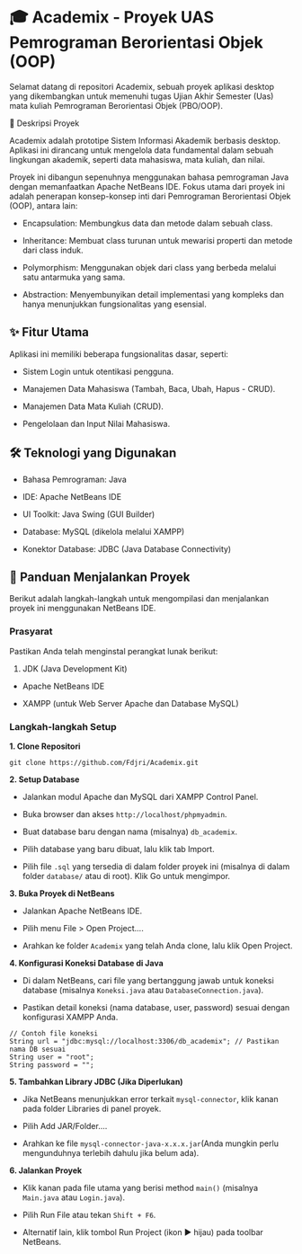 # 🎓 Academix - Proyek UAS Pemrograman Berorientasi Objek (OOP)

Selamat datang di repositori Academix, sebuah proyek aplikasi desktop yang dikembangkan untuk memenuhi tugas Ujian Akhir Semester (Uas) mata kuliah Pemrograman Berorientasi Objek (PBO/OOP).

📜 Deskripsi Proyek

Academix adalah prototipe Sistem Informasi Akademik berbasis desktop. Aplikasi ini dirancang untuk mengelola data fundamental dalam sebuah lingkungan akademik, seperti data mahasiswa, mata kuliah, dan nilai.

Proyek ini dibangun sepenuhnya menggunakan bahasa pemrograman Java dengan memanfaatkan Apache NetBeans IDE. Fokus utama dari proyek ini adalah penerapan konsep-konsep inti dari Pemrograman Berorientasi Objek (OOP), antara lain:

- Encapsulation: Membungkus data dan metode dalam sebuah class.

- Inheritance: Membuat class turunan untuk mewarisi properti dan metode dari class induk.

- Polymorphism: Menggunakan objek dari class yang berbeda melalui satu antarmuka yang sama.

- Abstraction: Menyembunyikan detail implementasi yang kompleks dan hanya menunjukkan fungsionalitas yang esensial.

## ✨ Fitur Utama

Aplikasi ini memiliki beberapa fungsionalitas dasar, seperti:

- Sistem Login untuk otentikasi pengguna.

- Manajemen Data Mahasiswa (Tambah, Baca, Ubah, Hapus - CRUD).

- Manajemen Data Mata Kuliah (CRUD).

- Pengelolaan dan Input Nilai Mahasiswa.

## 🛠️ Teknologi yang Digunakan

- Bahasa Pemrograman: Java

- IDE: Apache NetBeans IDE

- UI Toolkit: Java Swing (GUI Builder)

- Database: MySQL (dikelola melalui XAMPP)

- Konektor Database: JDBC (Java Database Connectivity)

## 🚀 Panduan Menjalankan Proyek

Berikut adalah langkah-langkah untuk mengompilasi dan menjalankan proyek ini menggunakan NetBeans IDE.

### Prasyarat

Pastikan Anda telah menginstal perangkat lunak berikut:

1. JDK (Java Development Kit)

- Apache NetBeans IDE

- XAMPP (untuk Web Server Apache dan Database MySQL)

### Langkah-langkah Setup

**1. Clone Repositori**

```
git clone https://github.com/Fdjri/Academix.git
```

**2. Setup Database**

- Jalankan modul Apache dan MySQL dari XAMPP Control Panel.

- Buka browser dan akses ``http://localhost/phpmyadmin``.

- Buat database baru dengan nama (misalnya) ``db_academix``.

- Pilih database yang baru dibuat, lalu klik tab Import.

- Pilih file ``.sql`` yang tersedia di dalam folder proyek ini (misalnya di dalam folder ``database/`` atau di root). Klik Go untuk mengimpor.

**3. Buka Proyek di NetBeans**

- Jalankan Apache NetBeans IDE.

- Pilih menu File > Open Project....

- Arahkan ke folder ``Academix`` yang telah Anda clone, lalu klik Open Project.

**4. Konfigurasi Koneksi Database di Java**

- Di dalam NetBeans, cari file yang bertanggung jawab untuk koneksi database (misalnya ``Koneksi.java`` atau ``DatabaseConnection.java``).

- Pastikan detail koneksi (nama database, user, password) sesuai dengan konfigurasi XAMPP Anda.
```
// Contoh file koneksi
String url = "jdbc:mysql://localhost:3306/db_academix"; // Pastikan nama DB sesuai
String user = "root";
String password = "";
```

**5. Tambahkan Library JDBC (Jika Diperlukan)**
- Jika NetBeans menunjukkan error terkait ``mysql-connector``, klik kanan pada folder Libraries di panel proyek.

- Pilih Add JAR/Folder....

- Arahkan ke file ``mysql-connector-java-x.x.x.jar``(Anda mungkin perlu mengunduhnya terlebih dahulu jika belum ada).

**6. Jalankan Proyek**

- Klik kanan pada file utama yang berisi method ``main()`` (misalnya ``Main.java`` atau ``Login.java``).

- Pilih Run File atau tekan ``Shift + F6``.

- Alternatif lain, klik tombol Run Project (ikon ▶ hijau) pada toolbar NetBeans.
